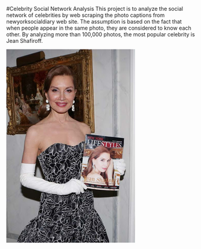 #Celebrity Social Network Analysis
This project is to analyze the social network of celebrities by web scraping the photo captions from newyorksocialdiary web site.
The assumption is based on the fact that when people appear in the same photo, they are considered to know each other. 
By analyzing more than 100,000 photos, the most popular celebrity is Jean Shafiroff. 

![alt text](JeanShafiroff.jpg)

